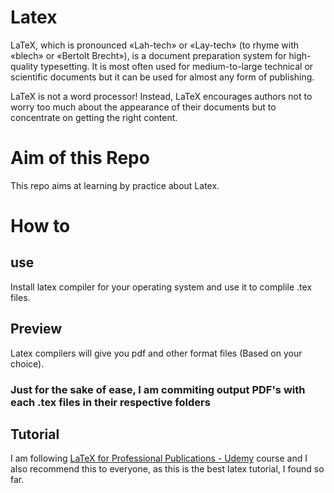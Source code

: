 # Latex

LaTeX, which is pronounced «Lah-tech» or «Lay-tech» (to rhyme with «blech» or «Bertolt Brecht»), is a document preparation system for high-quality typesetting. It is most often used for medium-to-large technical or scientific documents but it can be used for almost any form of publishing.

LaTeX is not a word processor! Instead, LaTeX encourages authors not to worry too much about the appearance of their documents but to concentrate on getting the right content.

# Aim of this Repo

This repo aims at learning by practice about Latex.

# How to

## use

Install latex compiler for your operating system and use it to complile .tex files.

## Preview

Latex compilers will give you pdf and other format files (Based on your choice).

### Just for the sake of ease, I am commiting output PDF's with each .tex files in their respective folders

## Tutorial

I am following [LaTeX for Professional Publications - Udemy](https://www.udemy.com/learn-latex/) course and I also recommend this to everyone, as this is the best latex tutorial, I found so far.
